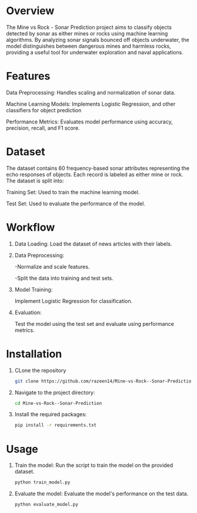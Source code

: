 # Overview
The Mine vs Rock - Sonar Prediction project aims to classify objects detected by sonar as either mines or rocks using machine learning algorithms. By analyzing sonar signals bounced off objects underwater, the model distinguishes between dangerous mines and harmless rocks, providing a useful tool for underwater exploration and naval applications.
# Features
Data Preprocessing: Handles scaling and normalization of sonar data.

Machine Learning Models: Implements Logistic Regression, and other classifiers for object prediction

Performance Metrics: Evaluates model performance using accuracy, precision, recall, and F1 score.

# Dataset
The dataset contains 60 frequency-based sonar attributes representing the echo responses of objects. Each record is labeled as either mine or rock. The dataset is split into:

Training Set: Used to train the machine learning model.

Test Set: Used to evaluate the performance of the model.

# Workflow
1. Data Loading: Load the dataset of news articles with their labels.
   
2. Data Preprocessing:
   
   -Normalize and scale features.
   
   -Split the data into training and test sets.

3. Model Training:
   
   Implement Logistic Regression for classification.

4. Evaluation:
   
   Test the model using the test set and evaluate using performance metrics.

# Installation

1. CLone the repository
   ```bash
   git clone https://github.com/razeen14/Mine-vs-Rock--Sonar-Prediction.git
   ```
   
2. Navigate to the project directory:
   ```bash
   cd Mine-vs-Rock--Sonar-Prediction
   ```
   
3. Install the required packages:
   ```bash
   pip install -r requirements.txt
   ```
   
# Usage

1. Train the model: Run the script to train the model on the provided dataset.
   ```bash
   python train_model.py
   ```

2. Evaluate the model: Evaluate the model's performance on the test data.
   ```bash
   python evaluate_model.py
   ```


